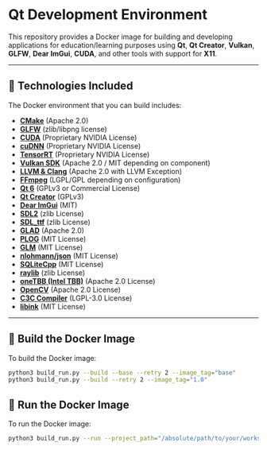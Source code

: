 # Qt Development Environment

This repository provides a Docker image for building and developing applications for education/learning purposes using **Qt**, **Qt Creator**, **Vulkan**, **GLFW**, **Dear ImGui**, **CUDA**, and other tools with support for **X11**.

---

## 🧰 Technologies Included

The Docker environment that you can build includes:

- **[CMake](https://github.com/Kitware/CMake)** (Apache 2.0)
- **[GLFW](https://github.com/glfw/glfw)** (zlib/libpng license)
- **[CUDA](https://developer.nvidia.com/cuda-zone)** (Proprietary NVIDIA License)
- **[cuDNN](https://developer.nvidia.com/cudnn)** (Proprietary NVIDIA License)
- **[TensorRT](https://developer.nvidia.com/tensorrt)** (Proprietary NVIDIA License)
- **[Vulkan SDK](https://vulkan.lunarg.com/sdk/)** (Apache 2.0 / MIT depending on component)
- **[LLVM & Clang](https://llvm.org/)** (Apache 2.0 with LLVM Exception)
- **[FFmpeg](https://ffmpeg.org/)** (LGPL/GPL depending on configuration)
- **[Qt 6](https://www.qt.io/)** (GPLv3 or Commercial License)
- **[Qt Creator](https://www.qt.io/product/development-tools)** (GPLv3)
- **[Dear ImGui](https://github.com/ocornut/imgui)** (MIT)
- **[SDL2](https://github.com/libsdl-org/SDL)** (zlib License)
- **[SDL_ttf](https://github.com/libsdl-org/SDL_ttf)** (zlib License)
- **[GLAD](https://github.com/Dav1dde/glad)** (Apache 2.0)
- **[PLOG](https://github.com/SergiusTheBest/plog)** (MIT License)
- **[GLM](https://github.com/g-truc/glm)** (MIT License)
- **[nlohmann/json](https://github.com/nlohmann/json)** (MIT License)
- **[SQLiteCpp](https://github.com/SRombauts/SQLiteCpp)** (MIT License)
- **[raylib](https://www.raylib.com/)** (zlib License)
- **[oneTBB (Intel TBB)](https://github.com/oneapi-src/oneTBB)** (Apache 2.0 License)
- **[OpenCV](https://opencv.org/)** (Apache 2.0 License)
- **[C3C Compiler](https://github.com/c3lang/c3c)** (LGPL-3.0 License)
- **[libink](https://github.com/Arthu-RL/libink)** (MIT License)

---

## 🔧 Build the Docker Image

To build the Docker image:

```bash
python3 build_run.py --build --base --retry 2 --image_tag="base"
python3 build_run.py --build --retry 2 --image_tag="1.0"
```

## 🔧 Run the Docker Image

To run the Docker image:

```bash
python3 build_run.py --run --project_path="/absolute/path/to/your/workspace" --image_tag="1.0"
```

